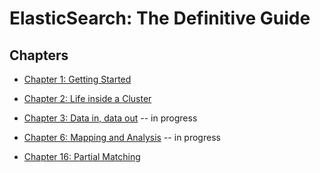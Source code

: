 # ElasticSearch: The Definitive Guide

## Chapters

* [Chapter 1: Getting Started](notes/literature/books/elasticsearch-the-definitive-guide/chapter-1.md)
* [Chapter 2: Life inside a Cluster](chapter-2.md)
* [Chapter 3: Data in, data out](chapter-3.md) -- in progress

* [Chapter 6: Mapping and Analysis](chapter-6.md) -- in progress

* [Chapter 16: Partial Matching](chapter-16.md)
